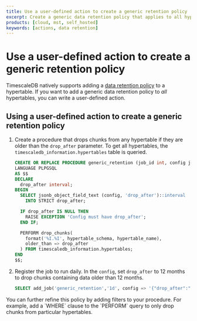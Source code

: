 ```yaml
---
title: Use a user-defined action to create a generic retention policy
excerpt: Create a generic data retention policy that applies to all hypertables
products: [cloud, mst, self_hosted]
keywords: [actions, data retention]
---
```


# Use a user-defined action to create a generic retention policy

TimescaleDB natively supports adding a
[data retention policy][data-retention-policy] to a hypertable. If you want to
add a generic data retention policy to _all_ hypertables, you can write a
user-defined action.

<Procedure>

## Using a user-defined action to create a generic retention policy

1.  Create a procedure that drops chunks from any hypertable if they are older
    than the `drop_after` parameter. To get all hypertables, the
    `timescaledb_information.hypertables` table is queried.

    ```sql
    CREATE OR REPLACE PROCEDURE generic_retention (job_id int, config jsonb)
    LANGUAGE PLPGSQL
    AS $$
    DECLARE
      drop_after interval;
    BEGIN
      SELECT jsonb_object_field_text (config, 'drop_after')::interval
        INTO STRICT drop_after;

      IF drop_after IS NULL THEN
        RAISE EXCEPTION 'Config must have drop_after';
      END IF;

      PERFORM drop_chunks(
        format('%I.%I', hypertable_schema, hypertable_name),
        older_than => drop_after
      ) FROM timescaledb_information.hypertables;
    END
    $$;
    ```

1.  Register the job to run daily. In the `config`, set `drop_after` to 12 months
    to drop chunks containing data older than 12 months.

    ```sql
    SELECT add_job('generic_retention','1d', config => '{"drop_after":"12 month"}');
    ```

<Highlight type="note">
You can further refine this policy by adding filters to your procedure. For
example, add a `WHERE` clause to the `PERFORM` query to only drop chunks from
particular hypertables.
</Highlight>

</Procedure>

[data-retention-policy]: /use-timescale/:currentVersion:/data-retention/create-a-retention-policy/
